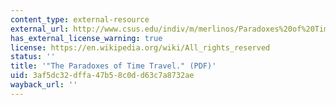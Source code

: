 ```yaml
---
content_type: external-resource
external_url: http://www.csus.edu/indiv/m/merlinos/Paradoxes%20of%20Time%20Travel.pdf
has_external_license_warning: true
license: https://en.wikipedia.org/wiki/All_rights_reserved
status: ''
title: '"The Paradoxes of Time Travel." (PDF)'
uid: 3af5dc32-dffa-47b5-8c0d-d63c7a8732ae
wayback_url: ''
---
```

